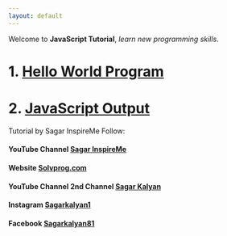 ```yaml
---
layout: default
---
```


Welcome to **JavaScript Tutorial**, _learn new programming skills_.

# 1. [Hello World Program](./2022/05/24/js1.html)

# 2. [JavaScript Output](./2022/05/24/js2.html)

Tutorial by Sagar InspireMe
Follow:
#### YouTube Channel [Sagar InspireMe](https://www.youtube.com/channel/UCRRKaUXAy-7d9iBhWm-Bq6w/)
#### Website [Solvprog.com](https://solvprog.com)
#### YouTube Channel 2nd Channel [Sagar Kalyan](https://www.youtube.com/c/sagarkalyan)
#### Instagram [Sagarkalyan1](https://www.instagram.com/p/sagarkalyan1)
#### Facebook [Sagarkalyan81](https://www.facebook.com/p/sagarkalyan81)

